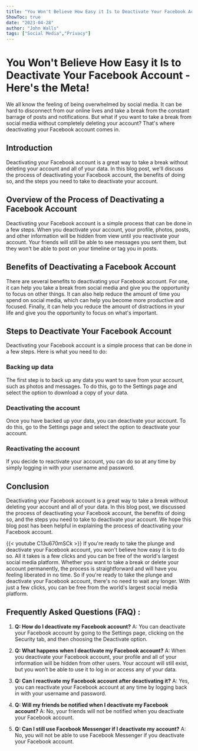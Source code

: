 ```yaml
---
title: "You Won't Believe How Easy it Is to Deactivate Your Facebook Account - Here's the Meta!"
ShowToc: true 
date: "2023-04-28"
author: "John Walls" 
tags: ["Social Media","Privacy"]
---
```

# You Won't Believe How Easy it Is to Deactivate Your Facebook Account - Here's the Meta!

We all know the feeling of being overwhelmed by social media. It can be hard to disconnect from our online lives and take a break from the constant barrage of posts and notifications. But what if you want to take a break from social media without completely deleting your account? That's where deactivating your Facebook account comes in.

## Introduction 

Deactivating your Facebook account is a great way to take a break without deleting your account and all of your data. In this blog post, we'll discuss the process of deactivating your Facebook account, the benefits of doing so, and the steps you need to take to deactivate your account. 

## Overview of the Process of Deactivating a Facebook Account

Deactivating your Facebook account is a simple process that can be done in a few steps. When you deactivate your account, your profile, photos, posts, and other information will be hidden from view until you reactivate your account. Your friends will still be able to see messages you sent them, but they won't be able to post on your timeline or tag you in posts.

## Benefits of Deactivating a Facebook Account

There are several benefits to deactivating your Facebook account. For one, it can help you take a break from social media and give you the opportunity to focus on other things. It can also help reduce the amount of time you spend on social media, which can help you become more productive and focused. Finally, it can help you reduce the amount of distractions in your life and give you the opportunity to focus on what's important.

## Steps to Deactivate Your Facebook Account

Deactivating your Facebook account is a simple process that can be done in a few steps. Here is what you need to do:

### Backing up data

The first step is to back up any data you want to save from your account, such as photos and messages. To do this, go to the Settings page and select the option to download a copy of your data.

### Deactivating the account

Once you have backed up your data, you can deactivate your account. To do this, go to the Settings page and select the option to deactivate your account.

### Reactivating the account

If you decide to reactivate your account, you can do so at any time by simply logging in with your username and password.

## Conclusion

Deactivating your Facebook account is a great way to take a break without deleting your account and all of your data. In this blog post, we discussed the process of deactivating your Facebook account, the benefits of doing so, and the steps you need to take to deactivate your account. We hope this blog post has been helpful in explaining the process of deactivating your Facebook account.

{{< youtube C13u670mSCk >}} 
If you're ready to take the plunge and deactivate your Facebook account, you won't believe how easy it is to do so. All it takes is a few clicks and you can be free of the world's largest social media platform. Whether you want to take a break or delete your account permanently, the process is straightforward and will have you feeling liberated in no time. So if you're ready to take the plunge and deactivate your Facebook account, there's no need to wait any longer. With just a few clicks, you can be free from the world's largest social media platform.

## Frequently Asked Questions (FAQ) :
1. **Q: How do I deactivate my Facebook account?** 
A: You can deactivate your Facebook account by going to the Settings page, clicking on the Security tab, and then choosing the Deactivate option.

2. **Q: What happens when I deactivate my Facebook account?** 
A: When you deactivate your Facebook account, your profile and all of your information will be hidden from other users. Your account will still exist, but you won’t be able to use it to log in or access any of your data.

3. **Q: Can I reactivate my Facebook account after deactivating it?** 
A: Yes, you can reactivate your Facebook account at any time by logging back in with your username and password.

4. **Q: Will my friends be notified when I deactivate my Facebook account?** 
A: No, your friends will not be notified when you deactivate your Facebook account.

5. **Q: Can I still use Facebook Messenger if I deactivate my account?** 
A: No, you will not be able to use Facebook Messenger if you deactivate your Facebook account.


